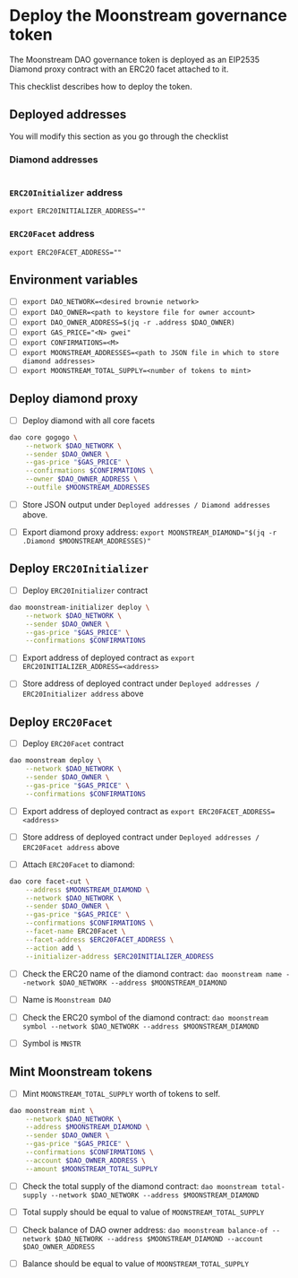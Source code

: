 # Deploy the Moonstream governance token

The Moonstream DAO governance token is deployed as an EIP2535 Diamond proxy contract with an ERC20
facet attached to it.

This checklist describes how to deploy the token.

## Deployed addresses

You will modify this section as you go through the checklist

### Diamond addresses

```json
```

### `ERC20Initializer` address

```
export ERC20INITIALIZER_ADDRESS=""
```

### `ERC20Facet` address

```
export ERC20FACET_ADDRESS=""
```

## Environment variables

- [ ] `export DAO_NETWORK=<desired brownie network>`
- [ ] `export DAO_OWNER=<path to keystore file for owner account>`
- [ ] `export DAO_OWNER_ADDRESS=$(jq -r .address $DAO_OWNER)`
- [ ] `export GAS_PRICE="<N> gwei"`
- [ ] `export CONFIRMATIONS=<M>`
- [ ] `export MOONSTREAM_ADDRESSES=<path to JSON file in which to store diamond addresses>`
- [ ] `export MOONSTREAM_TOTAL_SUPPLY=<number of tokens to mint>`

## Deploy diamond proxy

- [ ] Deploy diamond with all core facets

```bash
dao core gogogo \
    --network $DAO_NETWORK \
    --sender $DAO_OWNER \
    --gas-price "$GAS_PRICE" \
    --confirmations $CONFIRMATIONS \
    --owner $DAO_OWNER_ADDRESS \
    --outfile $MOONSTREAM_ADDRESSES
```

- [ ] Store JSON output under `Deployed addresses / Diamond addresses` above.

- [ ] Export diamond proxy address: `export MOONSTREAM_DIAMOND="$(jq -r .Diamond $MOONSTREAM_ADDRESSES)"`

## Deploy `ERC20Initializer`

- [ ] Deploy `ERC20Initializer` contract

```bash
dao moonstream-initializer deploy \
    --network $DAO_NETWORK \
    --sender $DAO_OWNER \
    --gas-price "$GAS_PRICE" \
    --confirmations $CONFIRMATIONS
```

- [ ] Export address of deployed contract as `export ERC20INITIALIZER_ADDRESS=<address>`

- [ ] Store address of deployed contract under `Deployed addresses / ERC20Initializer address` above


## Deploy `ERC20Facet`

- [ ] Deploy `ERC20Facet` contract

```bash
dao moonstream deploy \
    --network $DAO_NETWORK \
    --sender $DAO_OWNER \
    --gas-price "$GAS_PRICE" \
    --confirmations $CONFIRMATIONS
```

- [ ] Export address of deployed contract as `export ERC20FACET_ADDRESS=<address>`

- [ ] Store address of deployed contract under `Deployed addresses / ERC20Facet address` above

- [ ] Attach `ERC20Facet` to diamond:

```bash
dao core facet-cut \
    --address $MOONSTREAM_DIAMOND \
    --network $DAO_NETWORK \
    --sender $DAO_OWNER \
    --gas-price "$GAS_PRICE" \
    --confirmations $CONFIRMATIONS \
    --facet-name ERC20Facet \
    --facet-address $ERC20FACET_ADDRESS \
    --action add \
    --initializer-address $ERC20INITIALIZER_ADDRESS
```

- [ ] Check the ERC20 name of the diamond contract: `dao moonstream name --network $DAO_NETWORK --address $MOONSTREAM_DIAMOND`

- [ ] Name is `Moonstream DAO`

- [ ] Check the ERC20 symbol of the diamond contract: `dao moonstream symbol --network $DAO_NETWORK --address $MOONSTREAM_DIAMOND`

- [ ] Symbol is `MNSTR`

## Mint Moonstream tokens

- [ ] Mint `MOONSTREAM_TOTAL_SUPPLY` worth of tokens to self.

```bash
dao moonstream mint \
    --network $DAO_NETWORK \
    --address $MOONSTREAM_DIAMOND \
    --sender $DAO_OWNER \
    --gas-price "$GAS_PRICE" \
    --confirmations $CONFIRMATIONS \
    --account $DAO_OWNER_ADDRESS \
    --amount $MOONSTREAM_TOTAL_SUPPLY
```

- [ ] Check the total supply of the diamond contract: `dao moonstream total-supply --network $DAO_NETWORK --address $MOONSTREAM_DIAMOND`

- [ ] Total supply should be equal to value of `MOONSTREAM_TOTAL_SUPPLY`

- [ ] Check balance of DAO owner address: `dao moonstream balance-of --network $DAO_NETWORK --address $MOONSTREAM_DIAMOND --account $DAO_OWNER_ADDRESS`

- [ ] Balance should be equal to value of `MOONSTREAM_TOTAL_SUPPLY`
